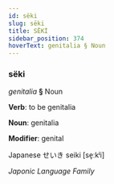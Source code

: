 ```yaml
---
id: sëki
slug: sëki
title: SËKİ
sidebar_position: 374
hoverText: genitalia § Noun
---
```


### sëki

*genitalia* **§** Noun

**Verb**: to be genitalia

**Noun**: genitalia

**Modifier**: genital

Japanese せいき seiki [se̞ːkʲi]

*Japonic Language Family*